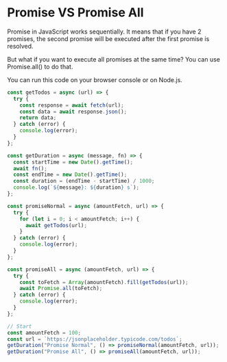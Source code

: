 # Promise VS Promise All
Promise in JavaScript works sequentially. It means that if you have 2 promises, the second promise will be executed after the first promise is resolved.

But what if you want to execute all promises at the same time? You can use Promise.all() to do that.

You can run this code on your browser console or on Node.js.

```javascript
const getTodos = async (url) => {
  try {
    const response = await fetch(url);
    const data = await response.json();
    return data;
  } catch (error) {
    console.log(error);
  }
};

const getDuration = async (message, fn) => {
  const startTime = new Date().getTime();
  await fn();
  const endTime = new Date().getTime();
  const duration = (endTime - startTime) / 1000;
  console.log(`${message}: ${duration} s`);
};

const promiseNormal = async (amountFetch, url) => {
  try {
    for (let i = 0; i < amountFetch; i++) {
      await getTodos(url);
    }
  } catch (error) {
    console.log(error);
  }
};

const promiseAll = async (amountFetch, url) => {
  try {
    const toFetch = Array(amountFetch).fill(getTodos(url));
    await Promise.all(toFetch);
  } catch (error) {
    console.log(error);
  }
};

// Start
const amountFetch = 100;
const url = `https://jsonplaceholder.typicode.com/todos`;
getDuration("Promise Normal", () => promiseNormal(amountFetch, url));
getDuration("Promise All", () => promiseAll(amountFetch, url));
```